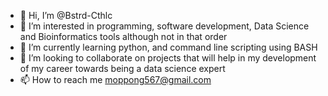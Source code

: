 - 👋 Hi, I’m @Bstrd-Cthlc
- 👀 I’m interested in programming, software development, Data Science and Bioinformatics tools although not in that order
- 🌱 I’m currently learning python, and command line scripting using BASH
- 💞️ I’m looking to collaborate on projects that will help in my development of my career towards being a data science expert
- 📫 How to reach me moppong567@gmail.com

<!---
Bstrd-Cthlc/Bstrd-Cthlc is a ✨ special ✨ repository because its `README.md` (this file) appears on your GitHub profile.
You can click the Preview link to take a look at your changes.
--->
